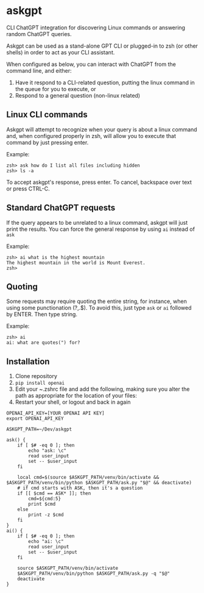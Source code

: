 # askgpt
CLI ChatGPT integration for discovering Linux commands or answering random ChatGPT queries.


Askgpt can be used as a stand-alone GPT CLI or plugged-in to zsh (or other shells) in order to act as your CLI assistant.

When configured as below, you can interact with ChatGPT from the command line, and either:

1. Have it respond to a CLI-related question, putting the linux command in the queue for you to execute, or
2. Respond to a general question (non-linux related)


## Linux CLI commands

Askgpt will attempt to recognize when your query is about a linux command and, when configured properly in zsh, will allow you to execute that command by just pressing enter.

Example:

```
zsh> ask how do I list all files including hidden
zsh> ls -a  
```

To accept askgpt's response, press enter. To cancel, backspace over text or press CTRL-C.


## Standard ChatGPT requests

If the query appears to be unrelated to a linux command, askgpt will just print the results.
You can force the general response by using `ai` instead of `ask`

Example:

```
zsh> ai what is the highest mountain
The highest mountain in the world is Mount Everest.
zsh>
```

## Quoting

Some requests may require quoting the entire string, for instance, when using some punctionation (?,.$). To avoid this, just type `ask` or `ai` followed by ENTER. Then type string.

Example:

```
zsh> ai
ai: what are quotes(") for?
```

## Installation

1. Clone repository
2. `pip install openai`
3. Edit your ~.zshrc file and add the following, making sure you alter the path as appropriate for the location of your files:
4. Restart your shell, or logout and back in again


```
OPENAI_API_KEY=[YOUR OPENAI API KEY]
export OPENAI_API_KEY

ASKGPT_PATH=~/Dev/askgpt

ask() {
    if [ $# -eq 0 ]; then
        echo "ask: \c" 
        read user_input
        set -- $user_input
    fi

    local cmd=$(source $ASKGPT_PATH/venv/bin/activate && $ASKGPT_PATH/venv/bin/python $ASKGPT_PATH/ask.py "$@" && deactivate)
    # if cmd starts with ASK, then it's a question
    if [[ $cmd == ASK* ]]; then
        cmd=${cmd:5}
        print $cmd
    else
        print -z $cmd
    fi
}
ai() {
    if [ $# -eq 0 ]; then
        echo "ai: \c" 
        read user_input
        set -- $user_input
    fi

    source $ASKGPT_PATH/venv/bin/activate
    $ASKGPT_PATH/venv/bin/python $ASKGPT_PATH/ask.py -q "$@"
    deactivate
}
```


